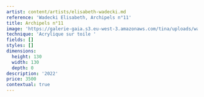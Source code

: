 ```yaml
---
artist: content/artists/elisabeth-wadecki.md
reference: 'Wadecki Elisabeth, Archipels n°11'
title: Archipels n°11
image: 'https://galerie-gaia.s3.eu-west-3.amazonaws.com/tina/uploads/wadecki-elisabeth/E.Wadecki Archipels n°11 2022 130x130cm acrylique sur toile 4000 eur.1000.JPG'
technique: 'Acrylique sur toile '
fields: []
styles: []
dimensions:
  height: 130
  width: 130
  depth: 0
description: '2022'
price: 3500
contextual: true
---
```


